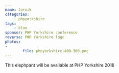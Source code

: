 ```yaml
---
name: Jorvik
categories:
    - phpyorkshire
tags:
    - blue
sponsor: PHP Yorkshire conference
reverse: PHP Yorkshire logo
photos:
-
        file: phpyorkshire-400-300.png
---
```

This elephpant will be available at PHP Yorkshire 2018
